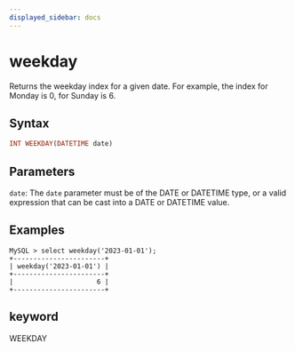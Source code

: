 ```yaml
---
displayed_sidebar: docs
---
```


# weekday

Returns the weekday index for a given date. For example, the index for Monday is 0, for Sunday is 6.

## Syntax

```Haskell
INT WEEKDAY(DATETIME date)
```

## Parameters

`date`: The `date` parameter must be of the DATE or DATETIME type, or a valid expression that can be cast into a DATE or DATETIME value.

## Examples

```Plain Text
MySQL > select weekday('2023-01-01');
+-----------------------+
| weekday('2023-01-01') |
+-----------------------+
|                     6 |
+-----------------------+
```

## keyword

WEEKDAY